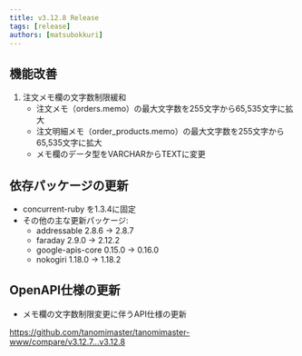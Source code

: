 ```yaml
---
title: v3.12.8 Release
tags: [release]
authors: [matsubokkuri]
---
```



<!-- truncate -->


## 機能改善
1. 注文メモ欄の文字数制限緩和
   - 注文メモ（orders.memo）の最大文字数を255文字から65,535文字に拡大
   - 注文明細メモ（order_products.memo）の最大文字数を255文字から65,535文字に拡大
   - メモ欄のデータ型をVARCHARからTEXTに変更

## 依存パッケージの更新
- concurrent-ruby を1.3.4に固定
- その他の主な更新パッケージ:
  - addressable 2.8.6 → 2.8.7
  - faraday 2.9.0 → 2.12.2
  - google-apis-core 0.15.0 → 0.16.0
  - nokogiri 1.18.0 → 1.18.2

## OpenAPI仕様の更新
- メモ欄の文字数制限変更に伴うAPI仕様の更新

https://github.com/tanomimaster/tanomimaster-www/compare/v3.12.7...v3.12.8

